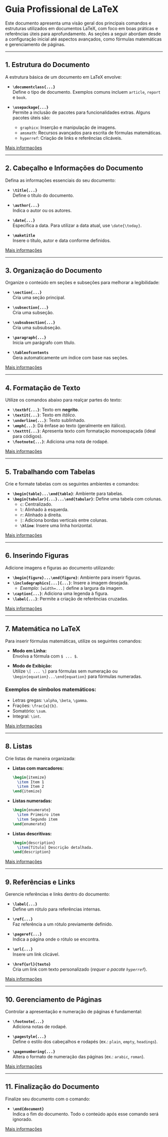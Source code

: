 # Guia Profissional de LaTeX

Este documento apresenta uma visão geral dos principais comandos e estruturas utilizados em documentos LaTeX, com foco em boas práticas e referências úteis para aprofundamento. As seções a seguir abordam desde a configuração inicial até aspectos avançados, como fórmulas matemáticas e gerenciamento de páginas.

---

## 1. Estrutura do Documento

A estrutura básica de um documento em LaTeX envolve:

- **`\documentclass{...}`**  
  Define o tipo de documento. Exemplos comuns incluem `article`, `report` e `book`.

- **`\usepackage{...}`**  
  Permite a inclusão de pacotes para funcionalidades extras. Alguns pacotes úteis são:  
  - `graphicx`: Inserção e manipulação de imagens.  
  - `amsmath`: Recursos avançados para escrita de fórmulas matemáticas.  
  - `hyperref`: Criação de links e referências clicáveis.

[Mais informações](https://www.overleaf.com/learn)

---

## 2. Cabeçalho e Informações do Documento

Defina as informações essenciais do seu documento:

- **`\title{...}`**  
  Define o título do documento.

- **`\author{...}`**  
  Indica o autor ou os autores.

- **`\date{...}`**  
  Especifica a data. Para utilizar a data atual, use `\date{\today}`.

- **`\maketitle`**  
  Insere o título, autor e data conforme definidos.

[Mais informações](https://www.overleaf.com/learn)

---

## 3. Organização do Documento

Organize o conteúdo em seções e subseções para melhorar a legibilidade:

- **`\section{...}`**  
  Cria uma seção principal.

- **`\subsection{...}`**  
  Cria uma subseção.

- **`\subsubsection{...}`**  
  Cria uma subsubseção.

- **`\paragraph{...}`**  
  Inicia um parágrafo com título.

- **`\tableofcontents`**  
  Gera automaticamente um índice com base nas seções.

[Mais informações](https://www.overleaf.com/learn)

---

## 4. Formatação de Texto

Utilize os comandos abaixo para realçar partes do texto:

- **`\textbf{...}`**: Texto em **negrito**.  
- **`\textit{...}`**: Texto em *itálico*.  
- **`\underline{...}`**: Texto sublinhado.  
- **`\emph{...}`**: Dá ênfase ao texto (geralmente em itálico).  
- **`\texttt{...}`**: Apresenta texto com formatação monoespaçada (ideal para códigos).  
- **`\footnote{...}`**: Adiciona uma nota de rodapé.

[Mais informações](https://www.overleaf.com/learn)

---

## 5. Trabalhando com Tabelas

Crie e formate tabelas com os seguintes ambientes e comandos:

- **`\begin{table}...\end{table}`**: Ambiente para tabelas.  
- **`\begin{tabular}{...}...\end{tabular}`**: Define uma tabela com colunas.  
  - `c`: Centralizado.  
  - `l`: Alinhado à esquerda.  
  - `r`: Alinhado à direita.  
  - `|`: Adiciona bordas verticais entre colunas.  
  - **`\hline`**: Insere uma linha horizontal.

[Mais informações](https://www.overleaf.com/learn)

---

## 6. Inserindo Figuras

Adicione imagens e figuras ao documento utilizando:

- **`\begin{figure}...\end{figure}`**: Ambiente para inserir figuras.  
- **`\includegraphics[...]{...}`**: Insere a imagem desejada.  
  - *Exemplo:* `[width=...]` define a largura da imagem.  
- **`\caption{...}`**: Adiciona uma legenda à figura.  
- **`\label{...}`**: Permite a criação de referências cruzadas.

[Mais informações](https://www.overleaf.com/learn)

---

## 7. Matemática no LaTeX

Para inserir fórmulas matemáticas, utilize os seguintes comandos:

- **Modo em Linha:**  
  Envolva a fórmula com `$ ... $`.

- **Modo de Exibição:**  
  Utilize `\[ ... \]` para fórmulas sem numeração ou  
  `\begin{equation}...\end{equation}` para fórmulas numeradas.

### Exemplos de símbolos matemáticos:
- Letras gregas: `\alpha`, `\beta`, `\gamma`.  
- Frações: `\frac{a}{b}`.  
- Somatório: `\sum`.  
- Integral: `\int`.

[Mais informações](https://www.overleaf.com/learn)

---

## 8. Listas

Crie listas de maneira organizada:

- **Listas com marcadores:**  
  ```latex
  \begin{itemize}
    \item Item 1
    \item Item 2
  \end{itemize}
  ```

- **Listas numeradas:**  
  ```latex
  \begin{enumerate}
    \item Primeiro item
    \item Segundo item
  \end{enumerate}
  ```

- **Listas descritivas:**  
  ```latex
  \begin{description}
    \item[Título] Descrição detalhada.
  \end{description}
  ```

[Mais informações](https://www.overleaf.com/learn)

---

## 9. Referências e Links

Gerencie referências e links dentro do documento:

- **`\label{...}`**  
  Define um rótulo para referências internas.

- **`\ref{...}`**  
  Faz referência a um rótulo previamente definido.

- **`\pageref{...}`**  
  Indica a página onde o rótulo se encontra.

- **`\url{...}`**  
  Insere um link clicável.

- **`\href{url}{texto}`**  
  Cria um link com texto personalizado (*requer o pacote `hyperref`*).

[Mais informações](https://www.overleaf.com/learn)

---

## 10. Gerenciamento de Páginas

Controlar a apresentação e numeração de páginas é fundamental:

- **`\footnote{...}`**  
  Adiciona notas de rodapé.

- **`\pagestyle{...}`**  
  Define o estilo dos cabeçalhos e rodapés (ex.: `plain`, `empty`, `headings`).

- **`\pagenumbering{...}`**  
  Altera o formato de numeração das páginas (ex.: `arabic`, `roman`).

[Mais informações](https://www.overleaf.com/learn)

---

## 11. Finalização do Documento

Finalize seu documento com o comando:

- **`\end{document}`**  
  Indica o fim do documento. Todo o conteúdo após esse comando será ignorado.

[Mais informações](https://www.overleaf.com/learn)
